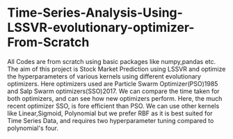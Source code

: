 # Time-Series-Analysis-Using-LSSVR-evolutionary-optimizer-From-Scratch
All Codes are from scratch using basic packages like numpy,pandas etc.
The aim of this project is Stock Market Prediction using LSSVR and optimize the hyperparameters of various kernels using different evolutionary optimizers.
Here optimizers used are Particle Swarm Optimizer(PSO)1985 and Salp Swarm optimizers(SSO)2017. We can compare the time taken for both optimizers, and can see how new optimizers perform. Here, the much recent optimizer SSO, is fore efficient than PSO.
We can use other kernels like Linear,Sigmoid, Polynomial but we prefer RBF as it is best suited for Time Series Data, and requires two hyperparameter tuning compared to polynomial's four.

